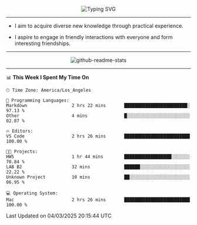 <p align="center">
  <img src="https://readme-typing-svg.demolab.com?font=Fira+Code&weight=500&size=32&duration=2500&pause=1600&center=true&vCenter=true&random=false&width=1024&height=64&lines=Hi+there+%F0%9F%91%8B;I'm+delighted+you+could+make+it+here+%F0%9F%8E%89;I'm+Harry%2C+a+college+student+still+finding+my+way" alt="Typing SVG" />
</p>


---


- I aim to acquire diverse new knowledge through practical experience.

- I aspire to engage in friendly interactions with everyone and form interesting friendships.


---


<p align="center">
  <img src="https://github-readme-stats.vercel.app/api?username=Harry-Jing&show_icons=true" alt="github-readme-stats"/>
</p>


---

<!--START_SECTION:waka-->
📊 **This Week I Spent My Time On** 

```text
🕑︎ Time Zone: America/Los_Angeles

💬 Programming Languages: 
Markdown                 2 hrs 22 mins       ████████████████████████░   97.13 % 
Other                    4 mins              █░░░░░░░░░░░░░░░░░░░░░░░░   02.87 % 

🔥 Editors: 
VS Code                  2 hrs 26 mins       █████████████████████████   100.00 % 

🐱‍💻 Projects: 
HW5                      1 hr 44 mins        ██████████████████░░░░░░░   70.84 % 
LAB B2                   32 mins             ██████░░░░░░░░░░░░░░░░░░░   22.22 % 
Unknown Project          10 mins             ██░░░░░░░░░░░░░░░░░░░░░░░   06.95 % 

💻 Operating System: 
Mac                      2 hrs 26 mins       █████████████████████████   100.00 % 
```


 Last Updated on 04/03/2025 20:15:44 UTC
<!--END_SECTION:waka-->
